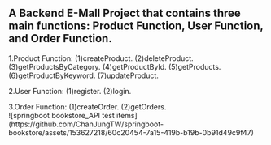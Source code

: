 <h2>A Backend E-Mall Project that contains three main functions: Product Function, User Function, and Order Function.</h2><p></p>
1.Product Function: (1)createProduct. (2)deleteProduct. (3)getProductsByCategory. (4)getProductById. (5)getProducts. (6)getProductByKeyword. (7)updateProduct.<p></p>
2.User Function: (1)register. (2)login.<p></p>
3.Order Function: (1)createOrder. (2)getOrders.</br>
![springboot bookstore_API test items](https://github.com/ChanJungTW/springboot-bookstore/assets/153627218/60c20454-7a15-419b-b19b-0b91d49c9f47)
